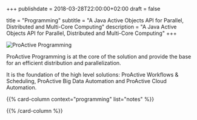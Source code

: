 +++
publishdate = 2018-03-28T22:00:00+02:00
draft = false

title = "Programming"
subtitle = "A Java Active Objects API for Parallel, Distributed and Multi-Core Computing"
description = "A Java Active Objects API for Parallel, Distributed and Multi-Core Computing"
+++

<div class="container mb-3">
    <div class="row align-items-center justify-content-center">
        <div class="col-md-3">
            <img class="card-img-top" src="/images/proactive-programming.png" alt="ProActive Programming" />
        </div>
        <div class="col-md-8">
            <p class="h5">ProActive Programming is at the core of the solution and provide the base for an efficient distribution and parallelization.</p>
            <p class="h5">It is the foundation of the high level solutions: ProActive Workflows & Scheduling, ProActive Big Data Automation and ProActive Cloud Automation.</p>
        </div>
    </div>
</div>

{{% card-column context="programming" list="notes" %}}

{{% /card-column %}}